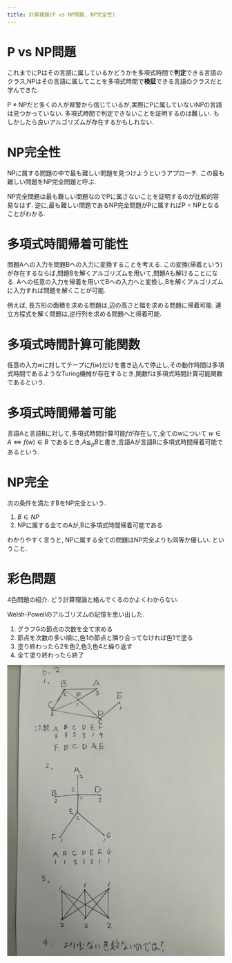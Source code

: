 ```yaml
---
title: 計算理論(P vs NP問題, NP完全性)
---
```


# P vs NP問題

これまでにPはその言語に属しているかどうかを多項式時間で**判定**できる言語のクラス,NPはその言語に属してことを多項式時間で**検証**できる言語のクラスだと学んできた.

P ≠ NPだと多くの人が県警から信じているが,実際にPに属していないNPの言語は見つかっていない.
多項式時間で判定できないことを証明するのは難しい.
もしかしたら良いアルゴリズムが存在するかもしれない.

# NP完全性

NPに属する問題の中で最も難しい問題を見つけようというアプローチ.
この最も難しい問題をNP完全問題と呼ぶ.

NP完全問題は最も難しい問題なのでPに属さないことを証明するのが比較的容易なはず.
逆に,最も難しい問題であるNP完全問題がPに属すればP = NPとなることがわかる.

# 多項式時間帰着可能性

問題Aへの入力を問題Bへの入力に変換することを考える.
この変換(帰着という)が存在するならば,問題Bを解くアルゴリズムを用いて,問題Aも解けることになる.
Aへの任意の入力を帰着を用いてBへの入力へと変換し,Bを解くアルゴリズムに入力すれば問題を解くことが可能.

例えば,
長方形の面積を求める問題は,辺の高さと幅を求める問題に帰着可能.
連立方程式を解く問題は,逆行列を求める問題へと帰着可能.

# 多項式時間計算可能関数

任意の入力$w$に対してテープに$f(w)$だけを書き込んで停止し,その動作時間は多項式時間であるようなTuring機械が存在するとき,関数fは多項式時間計算可能関数であるという.

# 多項式時間帰着可能

言語Aと言語Bに対して,多項式時間計算可能$f$が存在して,全ての$w$について
$w ∈ A ⇔ f(w) ∈ B$
であるとき,$A ≦_p B$と書き,言語Aが言語Bに多項式時間帰着可能であるという.

# NP完全

次の条件を満たすBをNP完全という.

1. $B ∈ NP$
2. NPに属する全てのAが,Bに多項式時間帰着可能である

わかりやすく言うと,
NPに属する全ての問題はNP完全よりも同等か優しい.
ということ.

# 彩色問題

4色問題の紹介.
どう計算理論と絡んでくるのかよくわからない.

Welsh-Powellのアルゴリズムの記憶を思い出した.

1. グラフGの節点の次数を全て求める
2. 節点を次数の多い順に,色1の節点と隣り合ってなければ色1で塗る
3. 塗り終わったら2を色2,色3,色4と繰り返す
4. 全て塗り終わったら終了

![Welsh-Powellのアルゴリズムでの彩色例](/asset/IMG_20171213_142611.jpg)
